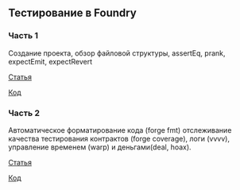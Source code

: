 ## Тестирование в Foundry 

### Часть 1

Создание проекта, обзор файловой структуры, assertEq, prank, expectEmit, expectRevert

[Статья](https://habr.com/ru/articles/764576/)

[Код](https://github.com/sudovag3/foundry-course/tree/part-1)


### Часть 2

Aвтоматическое форматирование кода (forge fmt) отслеживание качества тестирования контрактов (forge coverage), логи (vvvv), управление временем (warp) и деньгами(deal, hoax).

[Статья](https://habr.com/ru/articles/764668/)

[Код](https://github.com/sudovag3/foundry-course/tree/part-2)